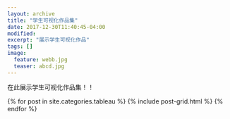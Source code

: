```yaml
---
layout: archive
title: "学生可视化作品集"
date: 2017-12-30T11:40:45-04:00
modified:
excerpt: "展示学生可视化作品"
tags: []
image: 
  feature: webb.jpg
  teaser: abcd.jpg
---
```


在此展示学生可视化作品集！！


<div class="tiles">
{% for post in site.categories.tableau %}
  {% include post-grid.html %}
{% endfor %}
</div><!-- /.tiles -->



